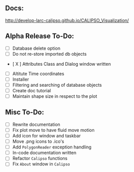 ## Docs:

http://develop-larc-calipso.github.io/CALIPSO_Visualization/

## Alpha Release To-Do:

* [ ] Database delete option
* [ ] Do not re-store imported db objects
* [ X ] Attributes Class and Dialog window written
* [ ] Altitute Time coordinates
* [ ] Installer
* [ ] Filtering and searching of database objects
* [ ] Create doc tutorial
* [ ] Maintain shape size in respect to the plot

## Misc To-Do:

* [ ] Rewrite documentation
* [ ] Fix plot move to have fluid move motion
* [ ] Add icon for window and taskbar 
* [ ] Move .png icons to .ico's
* [ ] Add `PolygonReader` exception handling
* [ ] In-code documentation written
* [ ] Refactor `Calipso` functions
* [ ] Fix `About` window in `Calipso`
